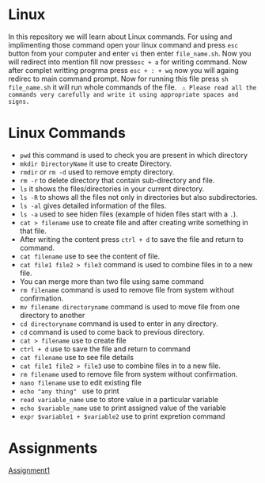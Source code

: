 # Linux
In this repository we will learn about Linux commands. For using and implimenting those command open your linux command and press `esc` button from your computer and enter `vi`  then enter `file_name.sh`. Now you will redirect into mention fill now press`esc + a` for writing command. Now after complet writting progrma press `esc + : + wq` now you will againg redirec to main command prompt. Now for running this file press `sh file_name.sh` it will run whole commands of the file.
` ⚠ Please read all the commands very carefully and write it using appropriate spaces and signs.`
# Linux Commands
- `pwd` this command is used to check you are present in which directory
- `mkdir DirectoryName` it use to create Directory.
-  `rmdir` or `rm -d` used to remove empty directory.
-  `rm -r` to delete directory that contain sub-directory and file.
- `ls` it shows the files/directories in your current directory.
- `ls -R` to shows all the files not only in directories but also subdirectories.
- `ls -al` gives detailed information of the files.
- `ls -a` used to see hiden files (example of hiden files start with a `.`).
- `cat > filename` use to create file and after creating write something in that file.
- After writing the content press `ctrl + d` to save the file and return to command.
- `cat filename` use to see the content of file.
- `cat file1 file2 > file3` command is used to combine files in to a new file.
- You can merge more than two file using same command
- `rm filename` command is used to remove file from system without confirmation.
- `mv filename directoryname` command is used to move file from one directory to another
- `cd directoryname` command is used to enter in any directory.
- `cd` command is used to come back to previous directory.
- `cat > filename` use to create file
- `ctrl + d` use to save the file and return to command
- `cat filename` use to see file details
- `cat file1 file2 > file3` use to combine files in to a new file.
- `rm filename` used to remove file from system without confirmation.
- `nano filename` use to edit existing file
- `echo "any thing" ` use to print
- `read variable_name` use to store value in a particular variable
- `echo $variable_name` use to print assigned value of the variable
- ``expr $variable1 + $variable2`` use to print expretion  command 


# Assignments
[Assignment1](https://github.com/vagabon-09/Linux/blob/f9b335c6f9837ad58ba805312c7e3d0992abef2b/Assignment1.md)

